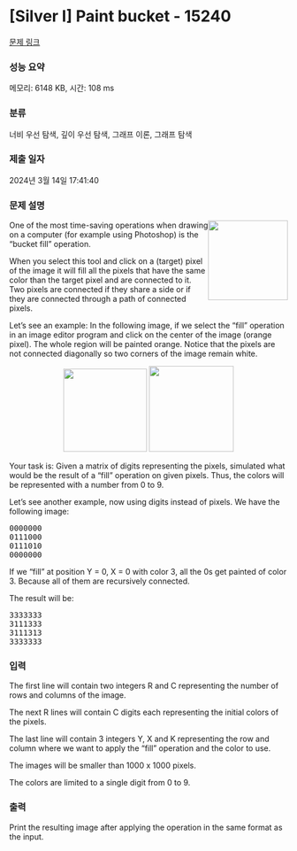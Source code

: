 # [Silver I] Paint bucket - 15240 

[문제 링크](https://www.acmicpc.net/problem/15240) 

### 성능 요약

메모리: 6148 KB, 시간: 108 ms

### 분류

너비 우선 탐색, 깊이 우선 탐색, 그래프 이론, 그래프 탐색

### 제출 일자

2024년 3월 14일 17:41:40

### 문제 설명

<p dir="ltr"><img alt="" src="https://onlinejudgeimages.s3-ap-northeast-1.amazonaws.com/problem/15240/1.gif" style="float:right; height:144px; width:144px">One of the most time-saving operations when drawing on a computer (for example using Photoshop) is the “bucket fill”  operation.</p>

<p dir="ltr">When you select this tool and click on a (target) pixel of the image it will fill all the pixels that have the same color than the target pixel and are connected to it. Two pixels are connected if they share a side or if they are connected through a path of connected pixels.</p>

<p dir="ltr">Let’s see an example: In the following image, if we select the “fill” operation in an image editor program and click on the center of the image (orange pixel). The whole region will be painted orange. Notice that the pixels are not connected diagonally so two corners of the image remain white.</p>

<p dir="ltr" style="text-align:center"><img alt="" src="https://onlinejudgeimages.s3-ap-northeast-1.amazonaws.com/problem/15240/2.png" style="height:150px; width:151px"> <img alt="" src="https://onlinejudgeimages.s3-ap-northeast-1.amazonaws.com/problem/15240/3.png" style="height:155px; width:153px"></p>

<p dir="ltr">Your task is: Given a matrix of digits representing the pixels, simulated what would be the result of a “fill” operation on given pixels. Thus, the colors will be represented with a number from 0 to 9.</p>

<p dir="ltr">Let’s see another example, now using digits instead of pixels. We have the following image:</p>

<pre>0000000
0111000
0111010
0000000
</pre>

<p dir="ltr">If we “fill” at position Y = 0, X = 0 with color 3, all the 0s get painted of color 3. Because all of them are recursively connected.</p>

<p dir="ltr">The result will be:</p>

<pre>3333333
3111333
3111313
3333333
</pre>

### 입력 

 <p dir="ltr">The first line will contain two integers R and C representing the number of rows and columns of the image.</p>

<p dir="ltr">The next R lines will contain C digits each representing the initial colors of the pixels.</p>

<p dir="ltr">The last line will contain 3 integers Y, X and K representing the row and column where we want to apply the “fill” operation and the color to use.</p>

<p dir="ltr">The images will be smaller than 1000 x 1000 pixels.</p>

<p dir="ltr">The colors are limited to a single digit from 0 to 9.</p>

### 출력 

 <p dir="ltr">Print the resulting image after applying the operation in the same format as the input.</p>


